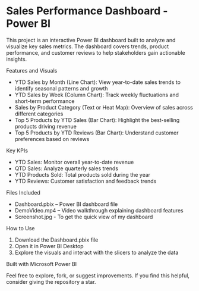 # Sales Performance Dashboard - Power BI

This project is an interactive Power BI dashboard built to analyze and visualize key sales metrics. The dashboard covers trends, product performance, and customer reviews to help stakeholders gain actionable insights.

Features and Visuals
- YTD Sales by Month (Line Chart): View year-to-date sales trends to identify seasonal patterns and growth
- YTD Sales by Week (Column Chart): Track weekly fluctuations and short-term performance
- Sales by Product Category (Text or Heat Map): Overview of sales across different categories
- Top 5 Products by YTD Sales (Bar Chart): Highlight the best-selling products driving revenue
- Top 5 Products by YTD Reviews (Bar Chart): Understand customer preferences based on reviews

Key KPIs
- YTD Sales: Monitor overall year-to-date revenue
- QTD Sales: Analyze quarterly sales trends
- YTD Products Sold: Total products sold during the year
- YTD Reviews: Customer satisfaction and feedback trends

Files Included
- Dashboard.pbix – Power BI dashboard file
- DemoVideo.mp4 – Video walkthrough explaining dashboard features
- Screenshot.jpg - To get the quick view of my dashboard

How to Use
1. Download the Dashboard.pbix file
2. Open it in Power BI Desktop
3. Explore the visuals and interact with the slicers to analyze the data

Built with
Microsoft Power BI

Feel free to explore, fork, or suggest improvements. If you find this helpful, consider giving the repository a star.
